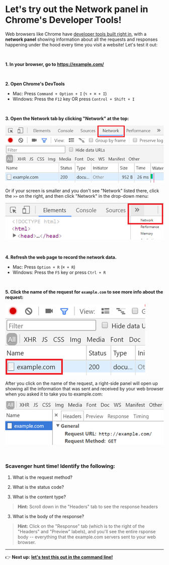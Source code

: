 # Let's try out the Network panel in Chrome's Developer Tools!

Web browsers like Chrome have [developer tools built right in](https://developer.chrome.com/devtools), with a **network panel** showing information about all the requests and responses happening under the hood every time you visit a website! Let's test it out:

<br/>

**1. In your browser, go to https://example.com/**

<br/>

**2. Open Chrome's DevTools**
  - Mac: Press `Command + Option + I` (`⌥ + ⌘ + I`)
  - Windows: Press the `F12` key OR press `Control + Shift + I`

<br/>

**3. Open the Network tab by clicking "Network" at the top:**

![Chrome Network panel](https://github.com/LearningNerd/intro-apis-workshop/blob/master/images/chrome-network-panel.png)

Or if your screen is smaller and you don't see "Network" listed there, click the `>>` on the right, and then click "Network" in the drop-down menu:

![Chrome Network panel from drop-down menu](https://github.com/LearningNerd/intro-apis-workshop/blob/master/images/chrome-network-panel2.png)

<br/>

**4. Refresh the web page to record the network data.**

  - Mac: Press `Option + R` (`⌘ + R`)
  - Windows: Press the `F5` key or press `Ctrl + R`

<br/>

**5. Click the name of the request for `example.com` to see more info about the request:**

![Example request in Chrome Network panel](https://github.com/LearningNerd/intro-apis-workshop/blob/master/images/chrome-network-panel-examplecom.png)

After you click on the name of the request, a right-side panel will open up showing all the information that was sent and received by your web browser when you asked it to take you to example.com:

![Response tab in Network panel](https://github.com/LearningNerd/intro-apis-workshop/blob/master/images/chrome-network-panel-response.png)

<br/>

### Scavenger hunt time! Identify the following:

  1. What is the request method?
  
  2. What is the status code?
  
  3. What is the content type?
  
  > **Hint:** Scroll down in the "Headers" tab to see the response headers
  
  3. What is the body of the response?
  
  > **Hint:** Click on the "Response" tab (which is to the right of the "Headers" and "Preview" labels), and you'll see the entire rsponse body -- everything that the example.com servers sent to your web browser.
  

<hr/>

:point_right: **Next up:** [**let's test this out in the command line!**](https://github.com/LearningNerd/intro-apis-workshop/blob/master/curl-intro.md)
